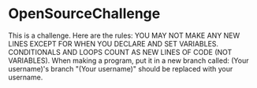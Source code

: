 # OpenSourceChallenge
This is a challenge. Here are the rules:
YOU MAY NOT MAKE ANY NEW LINES EXCEPT FOR WHEN YOU DECLARE AND SET VARIABLES.
CONDITIONALS AND LOOPS COUNT AS NEW LINES OF CODE (NOT VARIABLES).
When making a program, put it in a new branch called:
(Your username)'s branch
"(Your username)" should be replaced with your username.